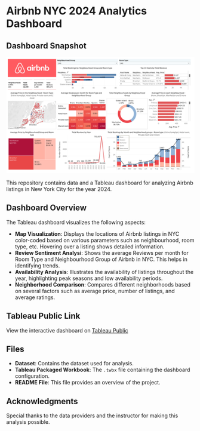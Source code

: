 # Airbnb NYC 2024 Analytics Dashboard

## Dashboard Snapshot

![Dashboard Snapshot](https://github.com/krushalipatel/Airbnb-NYC-2024-/blob/main/Dashboard%20snapshot.png)

This repository contains data and a Tableau dashboard for analyzing Airbnb listings in New York City for the year 2024.

## Dashboard Overview

The Tableau dashboard visualizes the following aspects:

- **Map Visualization**: Displays the locations of Airbnb listings in NYC color-coded based on various parameters such as neighbourhood, room type, etc. Hovering over a listing shows detailed information.
- **Review Sentiment Analysi**: Shows the average Reviews per month for Room Type and Neighbourhood Group of Airbnb in NYC. This helps in identifying trends.
- **Availability Analysis**: Illustrates the availability of listings throughout the year, highlighting peak seasons and low availability periods.
- **Neighborhood Comparison**: Compares different neighborhoods based on several factors such as average price, number of listings, and average ratings.

## Tableau Public Link

View the interactive dashboard on [Tableau Public](https://public.tableau.com/app/profile/krushali.patel6325/viz/AirbnbNYC2024-KrushaliPatel/Dashboard1)

## Files

- **Dataset**: Contains the dataset used for analysis.
- **Tableau Packaged Workbook**: The `.twbx` file containing the dashboard configuration.
- **README File**: This file provides an overview of the project.

## Acknowledgments

Special thanks to the data providers and the instructor for making this analysis possible.
